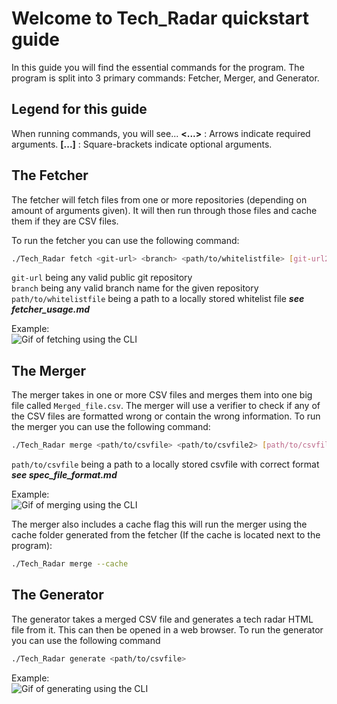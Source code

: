 # Welcome to Tech_Radar quickstart guide
In this guide you will find the essential commands for the program. The program is split into 3 primary commands: Fetcher, Merger, and Generator.

## Legend for this guide
When running commands, you will see...
**<...>** : Arrows indicate required arguments.
**[...]** : Square-brackets indicate optional arguments.

## The Fetcher
The fetcher will fetch files from one or more repositories (depending on amount of arguments given). It will then run through those files and cache them if they are CSV files.  

To run the fetcher you can use the following command:
```bash
./Tech_Radar fetch <git-url> <branch> <path/to/whitelistfile> [git-url2] [branch2] [path/to/whitelistfile2] ...
```
`git-url` being any valid public git repository  
`branch` being any valid branch name for the given repository  
`path/to/whitelistfile` being a path to a locally stored whitelist file *__see fetcher_usage.md__*  

Example:  
![Gif of fetching using the CLI](https://github.com/NovoNordisk-OpenSource/decentralized-tech-radar/blob/main/docs/images/quickstart_gifs/Fetch.gif)

## The Merger
The merger takes in one or more CSV files and merges them into one big file called `Merged_file.csv`. The merger will use a verifier to check if any of the CSV files are formatted wrong or contain the wrong information.
To run the merger you can use the following command:
```bash
./Tech_Radar merge <path/to/csvfile> <path/to/csvfile2> [path/to/csvfile3] ...
```
`path/to/csvfile` being a path to a locally stored csvfile with correct format *__see spec_file_format.md__*  

Example:  
![Gif of merging using the CLI](https://github.com/NovoNordisk-OpenSource/decentralized-tech-radar/blob/main/docs/images/quickstart_gifs/Merging.gif)

The merger also includes a cache flag this will run the merger using the cache folder generated from the fetcher (If the cache is located next to the program):
```bash
./Tech_Radar merge --cache
```

## The Generator
The generator takes a merged CSV file and generates a tech radar HTML file from it. This can then be opened in a web browser.
To run the generator you can use the following command
```bash
./Tech_Radar generate <path/to/csvfile>
```
Example:  
![Gif of generating using the CLI](https://github.com/NovoNordisk-OpenSource/decentralized-tech-radar/blob/main/docs/images/quickstart_gifs/Generate.gif)